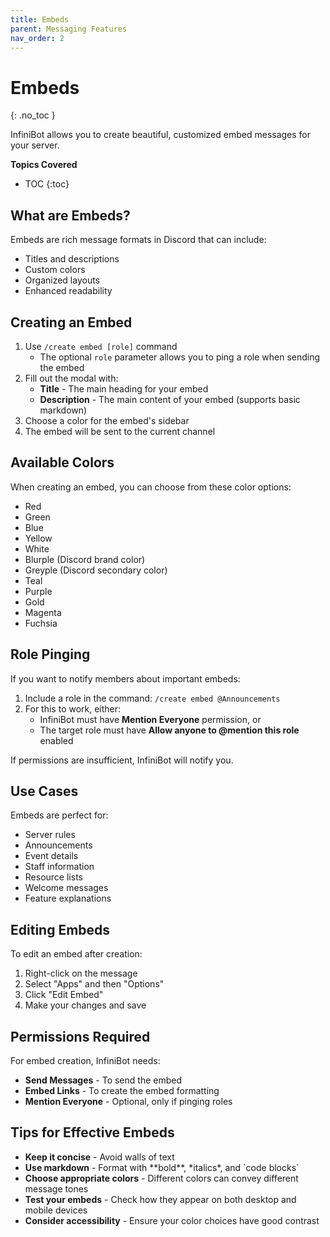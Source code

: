 ```yaml
---
title: Embeds
parent: Messaging Features
nav_order: 2
---
```


# Embeds
{: .no_toc }

InfiniBot allows you to create beautiful, customized embed messages for your server.

**Topics Covered**
- TOC
{:toc}

## What are Embeds?

Embeds are rich message formats in Discord that can include:
- Titles and descriptions
- Custom colors
- Organized layouts
- Enhanced readability

## Creating an Embed

1. Use `/create embed [role]` command
   - The optional `role` parameter allows you to ping a role when sending the embed
2. Fill out the modal with:
   - **Title** - The main heading for your embed
   - **Description** - The main content of your embed (supports basic markdown)
3. Choose a color for the embed's sidebar
4. The embed will be sent to the current channel

## Available Colors

When creating an embed, you can choose from these color options:
- Red
- Green
- Blue
- Yellow
- White
- Blurple (Discord brand color)
- Greyple (Discord secondary color)
- Teal
- Purple
- Gold
- Magenta
- Fuchsia

## Role Pinging

If you want to notify members about important embeds:

1. Include a role in the command: `/create embed @Announcements`
2. For this to work, either:
   - InfiniBot must have **Mention Everyone** permission, or
   - The target role must have **Allow anyone to @mention this role** enabled

If permissions are insufficient, InfiniBot will notify you.

## Use Cases

Embeds are perfect for:
- Server rules
- Announcements
- Event details
- Staff information
- Resource lists
- Welcome messages
- Feature explanations

## Editing Embeds

To edit an embed after creation:
1. Right-click on the message
2. Select "Apps" and then "Options"
3. Click "Edit Embed"
4. Make your changes and save

## Permissions Required

For embed creation, InfiniBot needs:
- **Send Messages** - To send the embed
- **Embed Links** - To create the embed formatting
- **Mention Everyone** - Optional, only if pinging roles

## Tips for Effective Embeds

- **Keep it concise** - Avoid walls of text
- **Use markdown** - Format with \*\*bold\*\*, \*italics\*, and \`code blocks\`
- **Choose appropriate colors** - Different colors can convey different message tones
- **Test your embeds** - Check how they appear on both desktop and mobile devices
- **Consider accessibility** - Ensure your color choices have good contrast
